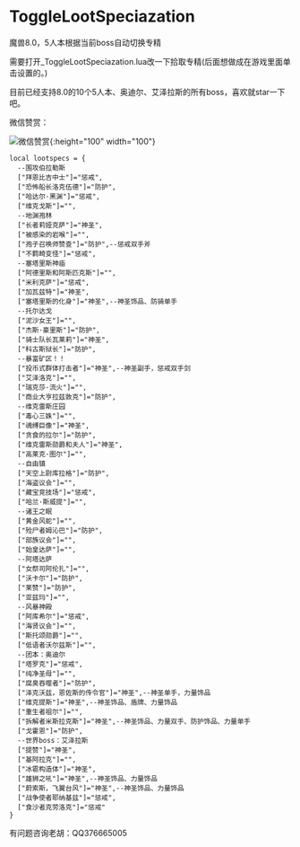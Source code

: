 # ToggleLootSpeciazation
魔兽8.0，5人本根据当前boss自动切换专精

需要打开_ToggleLootSpeciazation.lua改一下拾取专精(后面想做成在游戏里面单击设置的。)

目前已经支持8.0的10个5人本、奥迪尔、艾泽拉斯的所有boss，喜欢就star一下吧。

微信赞赏：

![微信赞赏](http://wowdata.top/img/wechat-zan.jpg){:height="100" width="100"}

```
local lootspecs = {
  --围攻伯拉勒斯
  ["拜恩比吉中士"]="惩戒",
  ["恐怖船长洛克伍德"]="防护",
  ["哈达尔·黑渊"]="惩戒",
  ["维克戈斯"]="",
  --地渊孢林
  ["长者莉娅克萨"]="神圣",
  ["被感染的岩喉"]="",
  ["孢子召唤师赞查"]="防护",--惩戒双手斧
  ["不羁畸变怪"]="惩戒",
  --塞塔里斯神庙
  ["阿德里斯和阿斯匹克斯"]="",
  ["米利克萨"]="惩戒",
  ["加瓦兹特"]="神圣",
  ["塞塔里斯的化身"]="神圣",--神圣饰品、防骑单手
  --托尔达戈
  ["泥沙女王"]="",
  ["杰斯·豪里斯"]="防护",
  ["骑士队长瓦莱莉"]="神圣",
  ["科古斯狱长"]="防护",
  --暴富矿区！！
  ["投币式群体打击者"]="神圣",--神圣副手，惩戒双手剑
  ["艾泽洛克"]="",
  ["瑞克莎·流火"]="",
  ["商业大亨拉兹敦克"]="防护",
  --维克雷斯庄园
  ["毒心三姝"]="",
  ["魂缚巨像"]="神圣",
  ["贪食的拉尔"]="防护",
  ["维克雷斯勋爵和夫人"]="神圣",
  ["高莱克·图尔"]="",
  --自由镇
  ["天空上尉库拉格"]="防护",
  ["海盗议会"]="",
  ["藏宝竞技场"]="惩戒",
  ["哈兰·斯威提"]="",
  --诸王之眠
  ["黄金风蛇"]="",
  ["殓尸者姆沁巴"]="防护",
  ["部族议会"]="",
  ["始皇达萨"]="",
  --阿塔达萨
  ["女祭司阿伦扎"]="",
  ["沃卡尔"]="防护",
  ["莱赞"]="防护",
  ["亚兹玛"]="",
  --风暴神殿
  ["阿库希尔"]="惩戒",
  ["海贤议会"]="",
  ["斯托颂勋爵"]="",
  ["低语者沃尔兹斯"]="",
  --团本：奥迪尔
  ["塔罗克"]="惩戒",
  ["纯净圣母"]="",
  ["腐臭吞噬者"]="防护",
  ["泽克沃兹，恩佐斯的传令官"]="神圣",--神圣单手，力量饰品
  ["维克提斯"]="神圣",--神圣饰品、盾牌、力量饰品
  ["重生者祖尔"]="",
  ["拆解者米斯拉克斯"]="神圣",--神圣饰品、力量双手、防护饰品、力量单手
  ["戈霍恩"]="防护",
  --世界boss：艾泽拉斯
  ["提赞"]="神圣",
  ["基阿拉克"]="",
  ["冰雹构造体"]="神圣",
  ["雄狮之吼"]="神圣",--神圣饰品、力量饰品
  ["蔚索斯，飞翼台风"]="神圣",--神圣饰品、力量饰品
  ["战争使者耶纳基兹"]="惩戒",
  ["食沙者克劳洛克"]="惩戒"
}
```

有问题咨询老胡：QQ376665005
